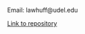<hmtl>
    <head>
        <title>Portfolio</title>
    </head>
    <body>
        <p> Email: lawhuff@udel.edu</p>
         <a href = "https://github.com/lhuff25/Portfolio"> Link to repository </a>
    </body>
</hmtl>

